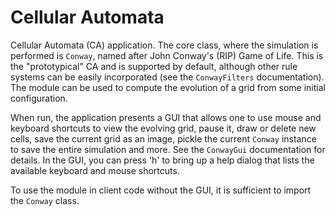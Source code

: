 # Cellular Automata

Cellular Automata (CA) application. The core class, where the simulation is
performed is ``Conway``, named after John Conway's (RIP) Game of Life. This 
is the "prototypical" CA and is supported by default, although other rule 
systems can be easily incorporated (see the ``ConwayFilters`` documentation). 
The module can be used to compute the evolution of a grid from some initial 
configuration.

When run, the application presents a GUI that allows one to use mouse and
keyboard shortcuts to view the evolving grid, pause it, draw or delete new
cells, save the current grid as an image, pickle the current ``Conway`` 
instance to save the entire simulation and more. See the ``ConwayGui`` 
documentation for details. In the GUI, you can press 'h' to bring up a help 
dialog that lists the available keyboard and mouse shortcuts.

To use the module in client code without the GUI, it is sufficient to import
the ``Conway`` class.